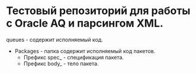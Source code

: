 # __Тестовый репозиторий для работы с Oracle AQ и парсингом XML.__
queues - содержит исполняемый код.
* Packages - папка содержит исполняемый код пакетов.
  * Префикс spec_ - спецификация пакета.
  * Префикс body_ - тело пакета.
